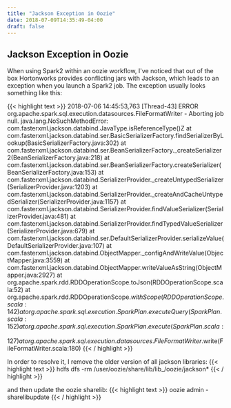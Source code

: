```yaml
---
title: "Jackson Exception in Oozie"
date: 2018-07-09T14:35:49-04:00
draft: false
---
```


## Jackson Exception in Oozie
When using Spark2 within an oozie workflow, I've noticed that out of the box Hortonworks provides conflicting jars with Jackson, which leads to an exception when you launch a Spark2 job.  The exception usually looks something like this:

{{< highlight text >}}
2018-07-06 14:45:53,763 [Thread-43] ERROR org.apache.spark.sql.execution.datasources.FileFormatWriter  - Aborting job null.
java.lang.NoSuchMethodError: com.fasterxml.jackson.databind.JavaType.isReferenceType()Z
        at com.fasterxml.jackson.databind.ser.BasicSerializerFactory.findSerializerByLookup(BasicSerializerFactory.java:302)
        at com.fasterxml.jackson.databind.ser.BeanSerializerFactory._createSerializer2(BeanSerializerFactory.java:218)
        at com.fasterxml.jackson.databind.ser.BeanSerializerFactory.createSerializer(BeanSerializerFactory.java:153)
        at com.fasterxml.jackson.databind.SerializerProvider._createUntypedSerializer(SerializerProvider.java:1203)
        at com.fasterxml.jackson.databind.SerializerProvider._createAndCacheUntypedSerializer(SerializerProvider.java:1157)
        at com.fasterxml.jackson.databind.SerializerProvider.findValueSerializer(SerializerProvider.java:481)
        at com.fasterxml.jackson.databind.SerializerProvider.findTypedValueSerializer(SerializerProvider.java:679)
        at com.fasterxml.jackson.databind.ser.DefaultSerializerProvider.serializeValue(DefaultSerializerProvider.java:107)
        at com.fasterxml.jackson.databind.ObjectMapper._configAndWriteValue(ObjectMapper.java:3559)
        at com.fasterxml.jackson.databind.ObjectMapper.writeValueAsString(ObjectMapper.java:2927)
        at org.apache.spark.rdd.RDDOperationScope.toJson(RDDOperationScope.scala:52)
        at org.apache.spark.rdd.RDDOperationScope$.withScope(RDDOperationScope.scala:142)
        at org.apache.spark.sql.execution.SparkPlan.executeQuery(SparkPlan.scala:152)
        at org.apache.spark.sql.execution.SparkPlan.execute(SparkPlan.scala:127)
        at org.apache.spark.sql.execution.datasources.FileFormatWriter$.write(FileFormatWriter.scala:180)
{{< / highlight >}}

In order to resolve it, I remove the older version of all jackson libraries:
{{< highlight text >}}
hdfs dfs -rm /user/oozie/share/lib/lib_<ts>/oozie/jackson* 
{{< / highlight >}}

and then update the oozie sharelib:
{{< highlight text >}}
oozie admin -sharelibupdate
{{< / highlight >}}
